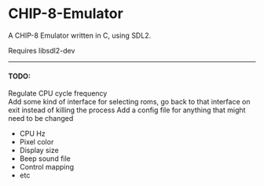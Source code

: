 # CHIP-8-Emulator
A CHIP-8 Emulator written in C, using SDL2.

Requires libsdl2-dev

---

#### TODO:
Regulate CPU cycle frequency  
Add some kind of interface for selecting roms, go back to that interface on exit instead of killing the process
Add a config file for anything that might need to be changed
* CPU Hz  
* Pixel color
* Display size
* Beep sound file
* Control mapping
* etc
